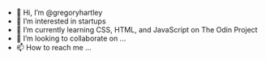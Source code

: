 - 👋 Hi, I’m @gregoryhartley
- 👀 I’m interested in startups
- 🌱 I’m currently learning CSS, HTML, and JavaScript on The Odin Project
- 💞️ I’m looking to collaborate on ...
- 📫 How to reach me ...

<!---
gregoryhartley/gregoryhartley is a ✨ special ✨ repository because its `README.md` (this file) appears on your GitHub profile.
You can click the Preview link to take a look at your changes.
--->
